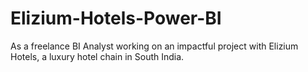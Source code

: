 # Elizium-Hotels-Power-BI
As a freelance BI Analyst working on an impactful project with Elizium Hotels, a luxury hotel chain in South India.
